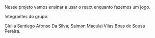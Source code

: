 Nesse projeto vamos ensinar a usar o react enquanto fazemos um jogo.

Integrantes do grupo:

Giulia Santiago Afonso Da Silva; Saimon Maculai Vilas Boas de Sousa Pereira.
